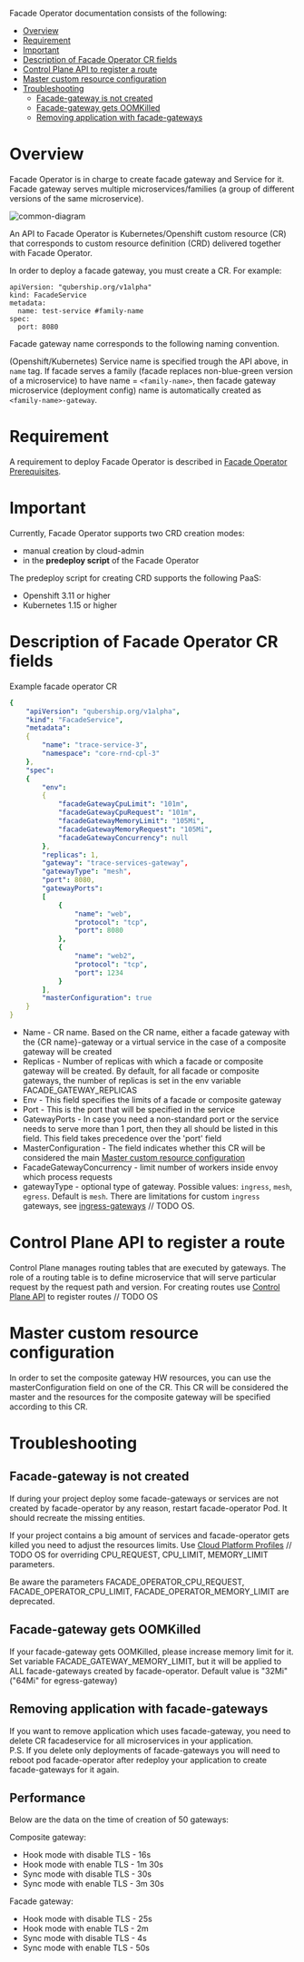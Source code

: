 Facade Operator documentation consists of the following:

* [Overview](#overview)
* [Requirement](#requirement)
* [Important](#important)
* [Description of Facade Operator CR fields ](#description-of-facade-operator-cr-fields)
* [Control Plane API to register a route](#control-plane-api-to-register-a-route)
* [Master custom resource configuration](#master-custom-resource-configuration)
* [Troubleshooting](#troubleshooting)
    * [Facade-gateway is not created](#facade-gateway-is-not-created)
    * [Facade-gateway gets OOMKilled](#facade-gateway-gets-oomkilled)
    * [Removing application with facade-gateways](#removing-application-with-facade-gateways)

# Overview
Facade Operator is in charge to create facade gateway and Service for it.
Facade gateway serves multiple microservices/families (a group of different versions of the same microservice).

![common-diagram](docs/img/facade.png)

An API to Facade Operator is Kubernetes/Openshift custom resource (CR) that corresponds to custom resource definition (CRD) 
delivered together with Facade Operator. 

In order to deploy a facade gateway, you must create a CR.
For example:

```
apiVersion: "qubership.org/v1alpha"
kind: FacadeService
metadata:
  name: test-service #family-name
spec:
  port: 8080
```

Facade gateway name corresponds to the following naming convention.

(Openshift/Kubernetes) Service name is specified trough the API above, in `name` tag. 
If facade serves a family (facade replaces non-blue-green version of a microservice) to have name = `<family-name>`, then
facade gateway microservice (deployment config) name is automatically created as `<family-name>-gateway`.

# Requirement
A requirement to deploy Facade Operator is described in [Facade Operator Prerequisites](/docs/prerequisites.md).

# Important
Currently, Facade Operator supports two CRD creation modes:  
* manual creation by cloud-admin
* in the **predeploy script** of the Facade Operator

The predeploy script for creating CRD supports the following PaaS:
* Openshift 3.11 or higher
* Kubernetes 1.15 or higher

# Description of Facade Operator CR fields
Example facade operator CR
```yaml
{
    "apiVersion": "qubership.org/v1alpha",
    "kind": "FacadeService",
    "metadata":
    {
        "name": "trace-service-3",
        "namespace": "core-rnd-cpl-3"
    },
    "spec":
    {
        "env":
        {
            "facadeGatewayCpuLimit": "101m",
            "facadeGatewayCpuRequest": "101m",
            "facadeGatewayMemoryLimit": "105Mi",
            "facadeGatewayMemoryRequest": "105Mi",
            "facadeGatewayConcurrency": null
        },
        "replicas": 1,
        "gateway": "trace-services-gateway",
        "gatewayType": "mesh",
        "port": 8080,
        "gatewayPorts":
        [
            {
                "name": "web",
                "protocol": "tcp",
                "port": 8080
            },
            {
                "name": "web2",
                "protocol": "tcp",
                "port": 1234
            }
        ],
        "masterConfiguration": true
    }
}
```
* Name - CR name. Based on the CR name, either a facade gateway with the {CR name}-gateway or a virtual service in the case of a composite gateway will be created
* Replicas - Number of replicas with which a facade or composite gateway will be created. By default, for all facade or composite gateways, the number of replicas is set in the env variable FACADE_GATEWAY_REPLICAS
* Env - This field specifies the limits of a facade or composite gateway
* Port - This is the port that will be specified in the service
* GatewayPorts - In case you need a non-standard port or the service needs to serve more than 1 port, then they all should be listed in this field. This field takes precedence over the 'port' field
* MasterConfiguration - The field indicates whether this CR will be considered the main [Master custom resource configuration](#master-custom-resource-configuration)
* FacadeGatewayConcurrency - limit number of workers inside envoy which process requests
* gatewayType - optional type of gateway. Possible values: `ingress`, `mesh`, `egress`. Default is `mesh`. There are limitations for custom `ingress` gateways, see [ingress-gateways](https://github.com/PROD.Platform.Cloud_Core/control-plane/-/blob/master/docs/mesh/ingress-gateways.md) // TODO OS. 

# Control Plane API to register a route
Control Plane manages routing tables that are executed by gateways. 
The role of a routing table is to define microservice that will serve particular request by the request path and version.
For creating routes use [Control Plane API](https://github.com/PROD.Platform.Cloud_Core/control-plane#rest-api) to register routes // TODO OS

# Master custom resource configuration
In order to set the composite gateway HW resources, you can use the masterConfiguration field on one of the CR.
This CR will be considered the master and the resources for the composite gateway will be specified according to this CR. 

# Troubleshooting
## Facade-gateway is not created
If during your project deploy some facade-gateways or services are not created by facade-operator by any reason, restart facade-operator Pod.
It should recreate the missing entities.

If your project contains a big amount of services and facade-operator gets killed you need to adjust the resources limits.
Use [Cloud Platform Profiles](https://github.com/PROD.Platform.Cloud_Core/infrastructure-items/-/blob/master/docs/Cloud-Core-Overview.md#cloud-platform-profiles) // TODO OS
for overriding CPU_REQUEST, CPU_LIMIT, MEMORY_LIMIT parameters.

Be aware the parameters FACADE_OPERATOR_CPU_REQUEST, FACADE_OPERATOR_CPU_LIMIT, FACADE_OPERATOR_MEMORY_LIMIT 
are deprecated.

## Facade-gateway gets OOMKilled
If your facade-gateway gets OOMKilled, please increase memory limit for it. Set variable FACADE_GATEWAY_MEMORY_LIMIT, but it will be applied to ALL facade-gateways created by facade-operator. Default value is "32Mi" ("64Mi" for egress-gateway)

## Removing application with facade-gateways
If you want to remove application which uses facade-gateway, you need to delete CR facadeservice for all microservices in your application.  
P.S. If you delete only deployments of facade-gateways you will need to reboot pod facade-operator after redeploy your application to create facade-gateways for it again.

## Performance
Below are the data on the time of creation of 50 gateways:

Composite gateway:
* Hook mode with disable TLS - 16s
* Hook mode with enable TLS - 1m 30s
* Sync mode with disable TLS - 30s
* Sync mode with enable TLS - 3m 30s

Facade gateway:
* Hook mode with disable TLS - 25s
* Hook mode with enable TLS - 2m
* Sync mode with disable TLS - 4s
* Sync mode with enable TLS - 50s
